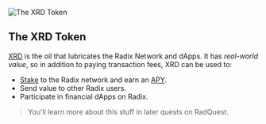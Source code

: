 ![The XRD Token](/quests-images/key/3-KeyImage_XRDToken.webp)

## The XRD Token

[XRD](?glossaryAnchor=xrd) is the oil that lubricates the Radix Network and dApps. It has _real-world value_, so in addition to paying transaction fees, XRD can be used to:

* [Stake](?glossaryAnchor=networkstaking) to the Radix network and earn an [APY](?glossaryAnchor=networkstaking).
* Send value to other Radix users.
* Participate in financial dApps on Radix.

> You’ll learn more about this stuff in later quests on RadQuest.
